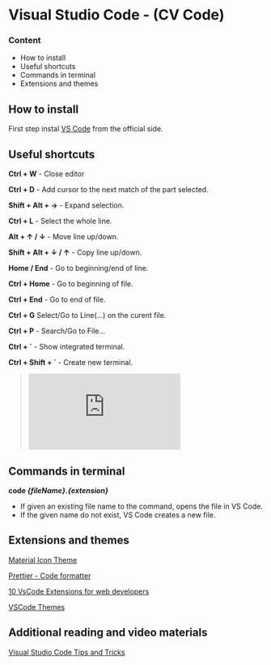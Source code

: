 # Visual Studio Code - (CV Code) 

### Content
- How to install
- Useful shortcuts
- Commands in terminal
- Extensions and themes


## How to install

First step instal [VS Code](https://code.visualstudio.com/) from the official side.


## Useful shortcuts

**Ctrl + W** - Close editor

**Ctrl + D** - Add cursor to the next match of the part selected.

**Shift + Alt + →** - Expand selection.

**Ctrl + L** - Select the whole line.

**Alt + ↑ / ↓** - Move line up/down.

**Shift + Alt + ↓ / ↑** - Copy line up/down.

**Home / End** - Go to beginning/end of line.

**Ctrl + Home** - Go to beginning of file.

**Ctrl + End** - Go to end of file.

**Ctrl + G** Select/Go to Line(...) on the curent file.

**Ctrl + P** - Search/Go to File...

**Ctrl + `** - Show integrated terminal.

**Ctrl + Shift + `** - Create new terminal.

> [![Keyboard shortcuts for Windows](https://code.visualstudio.com/shortcuts/keyboard-shortcuts-windows.pdf "Keyboard shortcuts for Windows")](https://code.visualstudio.com/shortcuts/keyboard-shortcuts-windows.pdf)


## Commands in terminal 

**code _{fileName}.{extension}_** 
   - If given an existing file name to the command, opens the file in VS Code.
   - If the given name do not exist, VS Code creates a new file.


## Extensions and themes

[Material Icon Theme](https://marketplace.visualstudio.com/items?itemName=PKief.material-icon-theme)

[Prettier - Code formatter](https://marketplace.visualstudio.com/items?itemName=esbenp.prettier-vscode)

[10 VsCode Extensions for web developers](https://dev.to/javascriptacademy/top-10-vscode-extensions-for-web-developers-19jg)

[VSCode Themes](https://www.tabnine.com/blog/top-vscode-themes/)


## Additional reading and video materials

[Visual Studio Code Tips and Tricks](https://code.visualstudio.com/docs/getstarted/tips-and-tricks)